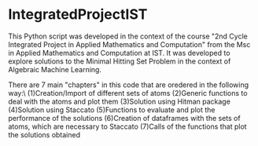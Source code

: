 # IntegratedProjectIST

This Python script was developed in the context of the course "2nd Cycle Integrated Project in Applied Mathematics and Computation" from the Msc in Applied Mathematics and Computation at IST.
It was developed to explore solutions to the Minimal Hitting Set Problem in the context of Algebraic Machine Learning.

There are 7 main "chapters" in this code that are oredered in the following way:\\
    (1)Creation/Import of different sets of atoms
    (2)Generic functions to deal with the atoms and plot them
    (3)Solution using Hitman package
    (4)Solution using Staccato
    (5)Functions to evaluate and plot the performance of the solutions
    (6)Creation of dataframes with the sets of atoms, which are necessary to Staccato 
    (7)Calls of the functions that plot the solutions obtained 
